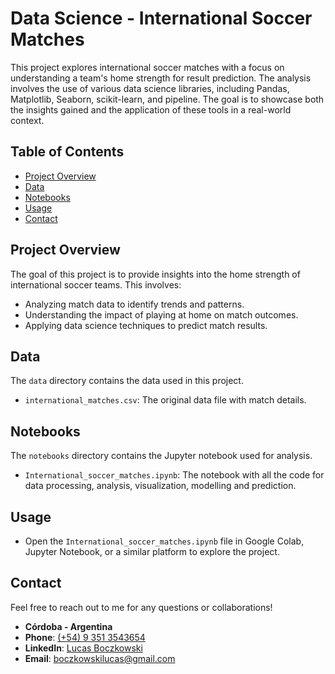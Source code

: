 # Data Science - International Soccer Matches

This project explores international soccer matches with a focus on understanding a team's home strength for result prediction. The analysis involves the use of various data science libraries, including Pandas, Matplotlib, Seaborn, scikit-learn, and pipeline. The goal is to showcase both the insights gained and the application of these tools in a real-world context.

## Table of Contents

- [Project Overview](#project-overview)
- [Data](#data)
- [Notebooks](#notebooks)
- [Usage](#usage)
- [Contact](#contact)

## Project Overview

The goal of this project is to provide insights into the home strength of international soccer teams. This involves:

- Analyzing match data to identify trends and patterns.
- Understanding the impact of playing at home on match outcomes.
- Applying data science techniques to predict match results.

## Data

The `data` directory contains the data used in this project.

- `international_matches.csv`: The original data file with match details.

## Notebooks

The `notebooks` directory contains the Jupyter notebook used for analysis.

- `International_soccer_matches.ipynb`: The notebook with all the code for data processing, analysis, visualization, modelling and prediction.

## Usage

- Open the `International_soccer_matches.ipynb` file in Google Colab, Jupyter Notebook, or a similar platform to explore the project.

## Contact

Feel free to reach out to me for any questions or collaborations!

- **Córdoba - Argentina**
- **Phone**: [(+54) 9 351 3543654](tel:+543513543654)
- **LinkedIn**: [Lucas Boczkowski](https://www.linkedin.com/in/lucasboczkowski/)
- **Email**: [boczkowskilucas@gmail.com](mailto:boczkowskilucas@gmail.com)

